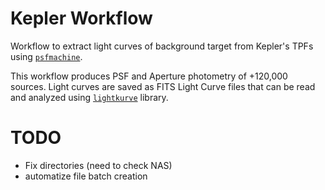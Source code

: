 # Kepler Workflow

Workflow to extract light curves of background target from Kepler's TPFs using
[`psfmachine`](https://github.com/SSDataLab/psfmachine).

This workflow produces PSF and Aperture photometry of +120,000 sources. Light curves are
saved as FITS Light Curve files that can be read and analyzed using
[`lightkurve`](https://github.com/lightkurve/lightkurve) library.

# TODO

* Fix directories (need to check NAS)
* automatize file batch creation
